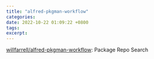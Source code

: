 ```yaml
---
title: "alfred-pkgman-workflow"
categories: 
date: 2022-10-22 01:09:22 +0800
tags: 
excerpt: 
---
```





[willfarrell/alfred-pkgman-workflow](https://github.com/willfarrell/alfred-pkgman-workflow): Package Repo Search








